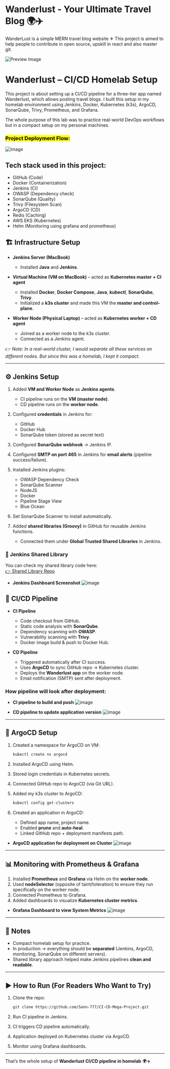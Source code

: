 # Wanderlust - Your Ultimate Travel Blog 🌍✈️

WanderLust is a simple MERN travel blog website ✈ This project is aimed to help people to contribute in open source, upskill in react and also master git.

![Preview Image](https://github.com/krishnaacharyaa/wanderlust/assets/116620586/17ba9da6-225f-481d-87c0-5d5a010a9538)

# Wanderlust – CI/CD Homelab Setup

This project is about setting up a CI/CD pipeline for a three-tier app named Wanderlust, which allows posting travel blogs. I built this setup in my homelab environment using Jenkins, Docker, Kubernetes (k3s), ArgoCD, SonarQube, Trivy, Prometheus, and Grafana.

The whole purpose of this lab was to practice real-world DevOps workflows but in a compact setup on my personal machines.

### <mark>Project Deployment Flow:</mark>
![image](screenshots/Workflow.png)

## Tech stack used in this project:
- GitHub (Code)
- Docker (Containerization)
- Jenkins (CI)
- OWASP (Dependency check)
- SonarQube (Quality)
- Trivy (Filesystem Scan)
- ArgoCD (CD)
- Redis (Caching)
- AWS EKS (Kubernetes)
- Helm (Monitoring using grafana and prometheus)

## 🏗️ Infrastructure Setup

* **Jenkins Server (MacBook)**

  * Installed **Java** and **Jenkins**.

* **Virtual Machine (VM on MacBook)** – acted as **Kubernetes master + CI agent**

  * Installed **Docker**, **Docker Compose**, **Java**, **kubectl**, **SonarQube**, **Trivy**.
  * Initialized a **k3s cluster** and made this VM the **master and control-plane**.

* **Worker Node (Physical Laptop)** – acted as **Kubernetes worker + CD agent**

  * Joined as a worker node to the k3s cluster.
  * Connected as a Jenkins agent.

👉 *Note: In a real-world cluster, I would separate all these services on different nodes. But since this was a homelab, I kept it compact.*

---

## ⚙️ Jenkins Setup

1. Added **VM and Worker Node** as **Jenkins agents**.

   * CI pipeline runs on the **VM (master node)**.
   * CD pipeline runs on the **worker node**.

2. Configured **credentials** in Jenkins for:

   * GitHub
   * Docker Hub
   * SonarQube token (stored as secret text)

3. Configured **SonarQube webhook** → Jenkins IP.

4. Configured **SMTP on port 465** in Jenkins for **email alerts** (pipeline success/failure).

5. Installed Jenkins plugins:

   * OWASP Dependency Check
   * SonarQube Scanner
   * NodeJS
   * Docker
   * Pipeline Stage View
   * Blue Ocean

6. Set SonarQube Scanner to install automatically.

7. Added **shared libraries (Groovy)** in GitHub for reusable Jenkins functions.

   * Connected them under **Global Trusted Shared Libraries** in Jenkins.

### 🔗 Jenkins Shared Library

You can check my shared library code here:  
[👉 Shared Library Repo](https://github.com/Sann-777/Jenkins-shared-libraries)

- <b>Jenkins Dashboard Screenshot</b>
![image](screenshots/Jenkins_Dashboard.png)

## 🔐 CI/CD Pipeline

* **CI Pipeline**

  * Code checkout from GitHub.
  * Static code analysis with **SonarQube**.
  * Dependency scanning with **OWASP**.
  * Vulnerability scanning with **Trivy**.
  * Docker image build & push to Docker Hub.

* **CD Pipeline**

  * Triggered automatically after CI success.
  * Uses **ArgoCD** to sync GitHub repo → Kubernetes cluster.
  * Deploys the **Wanderlust app** on the worker node.
  * Email notification (SMTP) sent after deployment.

### How pipeline will look after deployment:
- <b>CI pipeline to build and push</b>
![image](screenshots/Jenkins_CI.png)

- <b>CD pipeline to update application version</b>
![image](screenshots/Jenkins_CD.png)

---

## 🚀 ArgoCD Setup

1. Created a namespace for ArgoCD on VM:

   ```bash
   kubectl create ns argocd
   ```

2. Installed ArgoCD using Helm.

3. Stored login credentials in Kubernetes secrets.

4. Connected GitHub repo to ArgoCD (via Git URL).

5. Added my k3s cluster to ArgoCD:

   ```bash
   kubectl config get-clusters
   ```

6. Created an application in ArgoCD:

   * Defined app name, project name.
   * Enabled **prune** and **auto-heal**.
   * Linked GitHub repo + deployment manifests path.

- <b>ArgoCD application for deployment on Cluster</b>
![image](screenshots/ArgoCD.png)

---

## 📊 Monitoring with Prometheus & Grafana

1. Installed **Prometheus** and **Grafana** via Helm on the **worker node**.
2. Used **nodeSelector** (opposite of taint/toleration) to ensure they run specifically on the worker node.
3. Connected Prometheus to Grafana.
4. Added dashboards to visualize **Kubernetes cluster metrics**.

- <b>Grafana Dashboard to view System Metrics</b>
![image](screenshots/Grafana.png)
---

## 📝 Notes

* Compact homelab setup for practice.
* In production → everything should be **separated** (Jenkins, ArgoCD, monitoring, SonarQube on different servers).
* Shared library approach helped make Jenkins pipelines **clean and readable**.

---

## ▶️ How to Run (For Readers Who Want to Try)

1. Clone the repo:

   ```bash
   git clone https://github.com/Sann-777/CI-CD-Mega-Project.git
   ```

2. Run CI pipeline in Jenkins.

3. CI triggers CD pipeline automatically.

4. Application deployed on Kubernetes cluster via ArgoCD.

5. Monitor using Grafana dashboards.

---

That’s the whole setup of **Wanderlust CI/CD pipeline in homelab** 🌍✈️